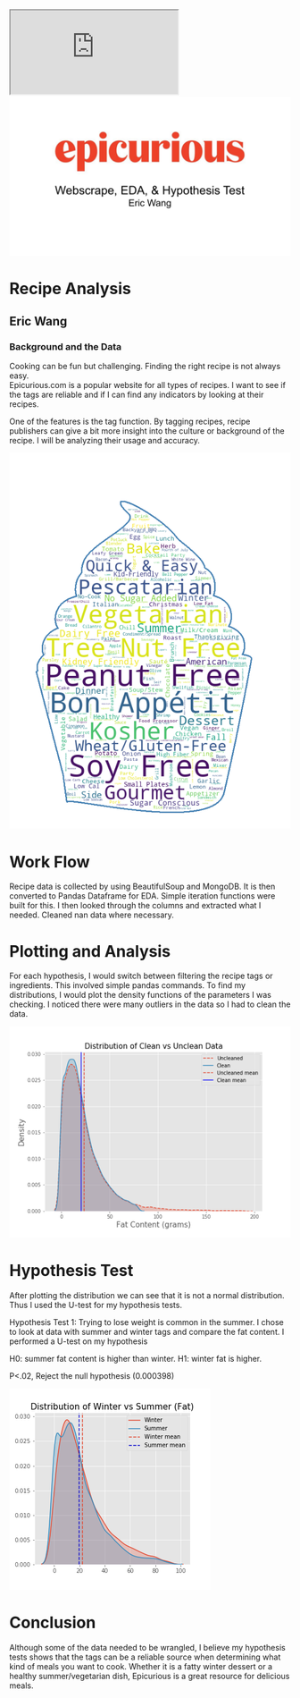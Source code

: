 <iframe src="https://github.com/esotewic/Recipe_Hypothesis_Test/blob/master/presentation.pdf"></iframe>

<img src="https://github.com/esotewic/Recipe_Hypothesis_Test/blob/master/presentation.pdf">

# Recipe Analysis
## Eric Wang

### Background and the Data

Cooking can be fun but challenging. Finding the right recipe is not always easy.<br> Epicurious.com is a popular website for all types of recipes. I want to see if the tags are reliable and if I can find any indicators by looking at their recipes.

One of the features is the tag function. By tagging recipes, recipe publishers can give a bit more insight into the culture or background of the recipe. I will be analyzing their usage and accuracy.

![png](/pics/cupcakecloud.png)

# Work Flow
Recipe data is collected by using BeautifulSoup and MongoDB. It is then converted to Pandas Dataframe for EDA. Simple iteration functions were built for this. I then looked through the columns and extracted what I needed. Cleaned nan data where necessary.

# Plotting and Analysis
For each hypothesis, I would switch between filtering the recipe tags or ingredients. This involved simple pandas commands. To find my distributions, I would plot the density functions of the parameters I was checking. I noticed there were many outliers in the data so I had to clean the data.

![png](/pics/cleanvsunclean.png)

# Hypothesis Test
After plotting the distribution we can see that it is not a normal distribution. Thus I used the U-test for my hypothesis tests.

Hypothesis Test 1: Trying to lose weight is common in the summer. I chose to look at data with summer and winter tags and compare the fat content. I performed a U-test on my hypothesis

H0: summer fat content is higher than winter.
H1: winter fat is higher.

P<.02, Reject the null hypothesis (0.000398)

![png](/pics/wintervssummer.png)

# Conclusion
Although some of the data needed to be wrangled, I believe my hypothesis tests shows that the tags can be a reliable source when determining what kind of meals you want to cook. Whether it is a fatty winter dessert or a healthy summer/vegetarian dish, Epicurious is a great resource for delicious meals.
